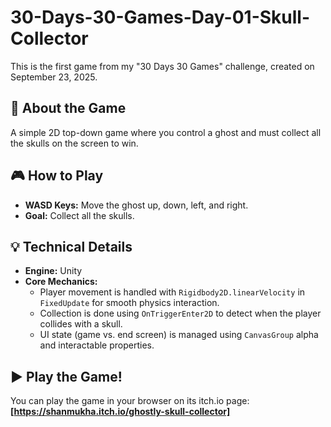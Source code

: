# 30-Days-30-Games-Day-01-Skull-Collector

This is the first game from my "30 Days 30 Games" challenge, created on September 23, 2025.

## 🚀 About the Game
A simple 2D top-down game where you control a ghost and must collect all the skulls on the screen to win.

## 🎮 How to Play
* **WASD Keys:** Move the ghost up, down, left, and right.
* **Goal:** Collect all the skulls.

## 💡 Technical Details
* **Engine:** Unity
* **Core Mechanics:**
    * Player movement is handled with `Rigidbody2D.linearVelocity` in `FixedUpdate` for smooth physics interaction.
    * Collection is done using `OnTriggerEnter2D` to detect when the player collides with a skull.
    * UI state (game vs. end screen) is managed using `CanvasGroup` alpha and interactable properties.

## ▶️ Play the Game!
You can play the game in your browser on its itch.io page:
**[https://shanmukha.itch.io/ghostly-skull-collector]**

